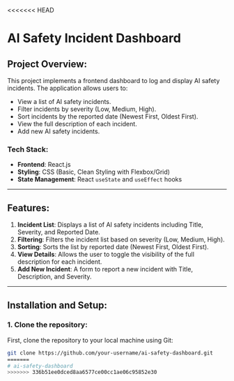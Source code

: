 <<<<<<< HEAD
# AI Safety Incident Dashboard

## Project Overview:
This project implements a frontend dashboard to log and display AI safety incidents. The application allows users to:
- View a list of AI safety incidents.
- Filter incidents by severity (Low, Medium, High).
- Sort incidents by the reported date (Newest First, Oldest First).
- View the full description of each incident.
- Add new AI safety incidents.


### **Tech Stack:**
- **Frontend**: React.js
- **Styling**: CSS (Basic, Clean Styling with Flexbox/Grid)
- **State Management**: React `useState` and `useEffect` hooks

---

## Features:
1. **Incident List**: Displays a list of AI safety incidents including Title, Severity, and Reported Date.
2. **Filtering**: Filters the incident list based on severity (Low, Medium, High).
3. **Sorting**: Sorts the list by reported date (Newest First, Oldest First).
4. **View Details**: Allows the user to toggle the visibility of the full description for each incident.
5. **Add New Incident**: A form to report a new incident with Title, Description, and Severity.

---

## Installation and Setup:

### 1. Clone the repository:
First, clone the repository to your local machine using Git:
```bash
git clone https://github.com/your-username/ai-safety-dashboard.git
=======
# ai-safety-dashboard
>>>>>>> 336b51ee0dced8aa6577ce00cc1ae06c95852e30
